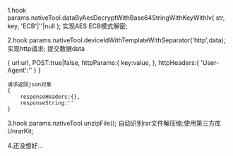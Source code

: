 1.hook params.nativeTool.dataByAesDecryptWithBase64StringWithKeyWithIv( str, key, 'ECB'|''|null ); 实现AES ECB模式解密;

2.hook params.nativeTool.deviceIdWithTemplateWithSeparator('http',data); 实现http请求;
	提交数据data 

{
		url:url,
		POST:true|false,
		httpParams:{
			key:value,
		},
		httpHeaders:{
			'User-Agent':''
		}
	}

	请求返回json对象 
	{
		responseHeaders:{},
		responseString:''
	}

3.hook params.nativeTool.unzipFile(); 自动识别rar文件解压缩;使用第三方库UnrarKit;

4.还没想好...
